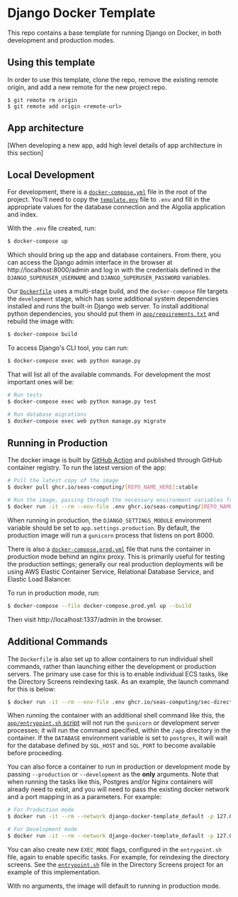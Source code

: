 # Django Docker Template

This repo contains a base template for running Django on Docker, in both development and production modes.

## Using this template

In order to use this template, clone the repo, remove the existing remote origin, and add a new remote for the new project repo.

```
$ git remote rm origin
$ git remote add origin <remote-url>
```

## App architecture

[When developing a new app, add high level details of app architecture in this section]

## Local Development

For development, there is a [`docker-compose.yml`](docker-compose.yml) file in the root of the project. You'll need to copy the [`template.env`](template.env) file to `.env` and fill in the appropriate values for the database connection and the Algolia application and index.

With the `.env` file created, run:

```sh
$ docker-compose up
```

Which should bring up the app and database containers. From there, you can access the Django admin interface in the browser at http://localhost:8000/admin and log in with the credentials defined in the `DJANGO_SUPERUSER_USERNAME` and `DJANGO_SUPERUSER_PASSWORD` variables.

Our [`Dockerfile`](app/Dockerfile) uses a multi-stage build, and the `docker-compose` file targets the `development` stage, which has some additional system dependencies installed and runs the built-in Django web server. To install additional python dependencies, you should put them in [`app/requirements.txt`](app/requirements.txt) and rebuild the image with:

```sh
$ docker-compose build
```

To access Django's CLI tool, you can run:

```sh
$ docker-compose exec web python manage.py
```

That will list all of the available commands. For development the most important ones will be:

```sh
# Run tests
$ docker-compose exec web python manage.py test

# Run database migrations
$ docker-compose exec web python manage.py migrate
```

## Running in Production

The docker image is built by [GitHub Action][actions] and published through GitHub container registry. To run the latest version of the app:

```sh
# Pull the latest copy of the image
$ docker pull ghcr.io/seas-computing/[REPO_NAME_HERE]:stable

# Run the image, passing through the necessary environment variables from our .env file
$ docker run -it --rm --env-file .env ghcr.io/seas-computing/[REPO_NAME_HERE]:stable
```

When running in production, the `DJANGO_SETTINGS_MODULE` environment variable should be set to `app.settings.production`. By default, the production image will run a `gunicorn` process that listens on port 8000.

There is also a [`docker-compose.prod.yml`](docker-compose.prod.yml) file that runs the container in production mode behind an nginx proxy. This is primarily useful for testing the production settings; generally our real production deployments will be using AWS Elastic Container Service, Relational Database Service, and Elastic Load Balancer.

To run in production mode, run:

```sh
$ docker-compose --file docker-compose.prod.yml up --build
```

Then visit http://localhost:1337/admin in the browser.

## Additional Commands

The `Dockerfile` is also set up to allow containers to run individual shell commands, rather than launching either the development or production servers. The primary use case for this is to enable individual ECS tasks, like the Directory Screens reindexing task. As an example, the launch command for this is below:

```sh
$ docker run -it --rm --env-file .env ghcr.io/seas-computing/sec-directory-server:stable python manage.py shell --command "from feedperson.utils import load_feed_people; load_feed_people()"
```

When running the container with an additional shell command like this, the [`app/entrypoint.sh` script](app/entrypoint.sh) will not run the `gunicorn` or development server processes; it will run the command specified, within the `/app` directory in the container. If the `DATABASE` environment variable is set to `postgres`, it will wait for the database defined by `SQL_HOST` and `SQL_PORT` to become available before proceeding.

You can also force a container to run in production or development mode by passing `--production` or `--development` as the **only** arguments. Note that when running the tasks like this, Postgres and/or Nginx containers will already need to exist, and you will need to pass the existing docker network and a port mapping in as a parameters. For example:

```sh
# For Production mode
$ docker run -it --rm --network django-docker-template_default -p 127.0.0.1:8001:8000 --env-file .env django-docker-template_web --production

# For Development mode
$ docker run -it --rm --network django-docker-template_default -p 127.0.0.1:8001:8000 --env-file .env django-docker-template_web --development
```

You can also create new `EXEC_MODE` flags, configured in the `entrypoint.sh` file, again to enable specific tasks. For example, for reindexing the directory screens. See the [`entrypoint.sh`](directory_entrypoint.sh) file in the Directory Screens project for an example of this implementation.


With no arguments, the image will default to running in production mode.


[actions]: https://github.com/seas-computing/django-docker-template/actions
[directory_entrypoint.sh]: https://github.com/seas-computing/sec-directory-server/blob/main/app/entrypoint.sh
